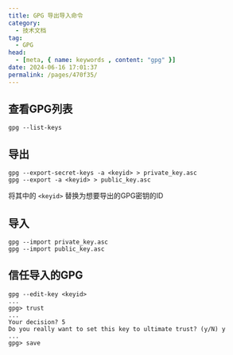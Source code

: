 ```yaml
---
title: GPG 导出导入命令
category: 
  - 技术文档
tag: 
  - GPG
head:
  - [meta, { name: keywords , content: "gpg" }]
date: 2024-06-16 17:01:37
permalink: /pages/470f35/
---
```




## 查看GPG列表

```
gpg --list-keys
```

## 导出

```
gpg --export-secret-keys -a <keyid> > private_key.asc
gpg --export -a <keyid> > public_key.asc
```

将其中的 `<keyid>` 替换为想要导出的GPG密钥的ID

## 导入

```
gpg --import private_key.asc
gpg --import public_key.asc
```

## 信任导入的GPG

```
gpg --edit-key <keyid>
...
gpg> trust
...
Your decision? 5
Do you really want to set this key to ultimate trust? (y/N) y
...
gpg> save
```



